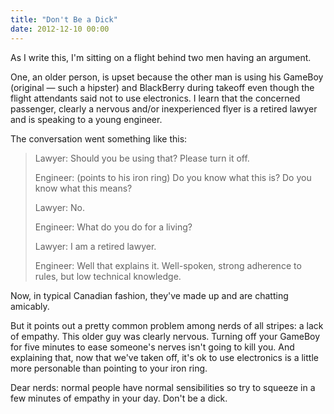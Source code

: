 ```yaml
---
title: "Don't Be a Dick"
date: 2012-12-10 00:00
---
```


<import><p>As I write this, I'm sitting on a flight behind two men having an argument.</p>

<p>One, an older person, is upset because the other man is using his
GameBoy (original — such a hipster) and BlackBerry during takeoff even
though the flight attendants said not to use electronics. I learn that the concerned
passenger, clearly a nervous and/or inexperienced flyer is a retired
lawyer and is speaking to a young engineer.</p>

<p>The conversation went something like this:</p>

<blockquote>
  <p>Lawyer: Should you be using that? Please turn it off.</p>
  
  <p>Engineer: (points to his iron ring) Do you know what this is? Do you
  know what this means?</p>
  
  <p>Lawyer: No.</p>
  
  <p>Engineer: What do you do for a living?</p>
  
  <p>Lawyer: I am a retired lawyer.</p>
  
  <p>Engineer: Well that explains it. Well-spoken, strong adherence to
  rules, but low technical knowledge.</p>
</blockquote>

<p>Now, in typical Canadian fashion, they've made up and are chatting amicably.</p>

<p>But it points out a pretty common problem among nerds of all stripes:
a lack of empathy. This older guy was clearly nervous. Turning off
your GameBoy for five minutes to ease someone's nerves isn't going to
kill you. And explaining that, now that we've taken off, it's ok to
use electronics is a little more personable than pointing to your iron
ring.</p>

<p>Dear nerds: normal people have normal sensibilities so try to squeeze
in a few minutes of empathy in your day. Don't be a dick.</p></import>

<!-- more -->


